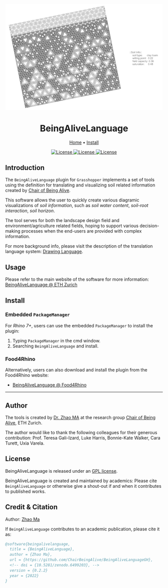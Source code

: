 ![](https://raw.githubusercontent.com/ChairBeingAlive/BeingAliveLanguageGH/main/graphics/soil_overview_img.png)

<h1 align="center">BeingAliveLanguage</h1>
<div align="center">
	<a href="https://beingalivelanguage.arch.ethz.ch">Home</a>
  <span> • </span>
	<a href="https://beingalivelanguage.arch.ethz.ch/#install">Install</a>
  <!-- <span> • </span> -->
  <!--      	<a href="https://github.com/xarthurx/IG-Mesh/#Contribution">Contribute</a> -->
  <p></p>
</div> 

<!-- shields.io stuff -->
<div align="center">

<a href="https://www.rhino3d.com/7/" >
<img alt="License" src="https://img.shields.io/badge/Rhino-7.0-9cf?style=flat-square"> </a>

<a href="https://www.grasshopper3d.com" >
<img alt="License" src="https://img.shields.io/badge/Grasshopper-1.0-brightgreen?style=flat-square"> </a>

<a href="https://github.com/xarthurx/IG-Mesh/blob/master/LICENSE" >
<img alt="License" src="https://img.shields.io/github/license/chairbeingalive/BeingAliveLanguageGH?style=flat-square"> </a>

</div> 


## Introduction
The `BeingAliveLanguage` plugin for `Grasshopper` implements a set of tools using the definition for translating and visualizing soil related information created by [Chair of Being Alive](https://www.gali-izard.arch.ethz.ch). 


This software allows the user to quickly create various diagramic visualizations of *soil information*, such as *soil water content*, *soil-root interaction*, *soil horizon*.

The tool serves for both the landscape design field and environment/agriculture related fields, hoping to support various decision-making processes when the end-users are provided with complex information.

For more background info, please visit the description of the translation language system: [Drawing Language](https://gali-izard.arch.ethz.ch/language-description).

## Usage
Please refer to the main website of the software for more information: [BeingAliveLanguage @ ETH Zurich](https://beingalivelanguage.arch.ethz.ch)


## Install 
### Embedded `PackageManager`
For *Rhino 7+*, users can use the embedded `PackageManager` to install the plugin:

1. Typing `PackageManager` in the cmd window.
1. Searching `BeingAliveLanguage` and install.

### Food4Rhino
Alternatively, users can also download and install the plugin from the Food4Rhino website:
- [BeingAliveLanguage @ Food4Rhino](https://www.food4rhino.com/en/app/beingalivelanguage)


---
## Author
The tools is created by [Dr. Zhao MA](https://beyond-disciplines.com) at the research group [Chair of Being Alive](https://www.gali-izard.arch.ethz.ch), ETH Zurich.

The author would like to thank the following colleagues for their generous contribution: Prof. Teresa Gali-Izard, Luke Harris, Bonnie-Kate Walker, Cara Turett, Uxia Varela.


## License 
BeingAliveLanguage is released under an [GPL license](https://www.gnu.org/licenses/gpl-3.0.en.html).

BeingAliveLanguage is created and maintained by academics: Please cite `BeingAliveLanguage` or otherwise give a shout-out if and when it contributes to published works.


## Credit & Citation 
Author: [Zhao Ma](https://beyond-disciplines.com)

If `BeingAliveLanguage` contributes to an academic publication, please cite it as:
```bib
@software{beingalivelanguage,
  title = {BeingAliveLanguage},
  author = {Zhao Ma},
  url = {https://github.com/ChairBeingAlive/BeingAliveLanguageGH},
  <!-- doi = {10.5281/zenodo.6499203}, -->
  version = {0.2.2}
  year = {2022}
}
```
